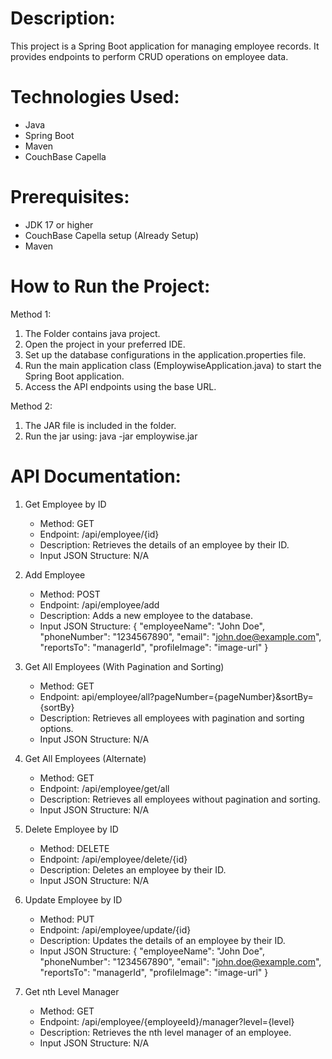 # Description:
This project is a Spring Boot application for managing employee records. It provides endpoints to perform CRUD operations on employee data. 

# Technologies Used:
- Java
- Spring Boot
- Maven
- CouchBase Capella

# Prerequisites:
- JDK 17 or higher
- CouchBase Capella setup (Already Setup)
- Maven

# How to Run the Project:

Method 1:
1. The Folder contains java project.
2. Open the project in your preferred IDE.
3. Set up the database configurations in the application.properties file.
4. Run the main application class (EmploywiseApplication.java) to start the Spring Boot application.
5. Access the API endpoints using the base URL.

Method 2:
1. The JAR file is included in the folder.
2. Run the jar using: java -jar employwise.jar

# API Documentation:

1. Get Employee by ID
   - Method: GET
   - Endpoint: /api/employee/{id}
   - Description: Retrieves the details of an employee by their ID.
   - Input JSON Structure: N/A

2. Add Employee
   - Method: POST
   - Endpoint: /api/employee/add
   - Description: Adds a new employee to the database.
   - Input JSON Structure: 
     {
       "employeeName": "John Doe",
       "phoneNumber": "1234567890",
       "email": "john.doe@example.com",
       "reportsTo": "managerId",
       "profileImage": "image-url"
     }

3. Get All Employees (With Pagination and Sorting)
   - Method: GET
   - Endpoint: api/employee/all?pageNumber={pageNumber}&sortBy={sortBy}
   - Description: Retrieves all employees with pagination and sorting options.
   - Input JSON Structure: N/A

4. Get All Employees (Alternate)
   - Method: GET
   - Endpoint: /api/employee/get/all
   - Description: Retrieves all employees without pagination and sorting.
   - Input JSON Structure: N/A

5. Delete Employee by ID
   - Method: DELETE
   - Endpoint: /api/employee/delete/{id}
   - Description: Deletes an employee by their ID.
   - Input JSON Structure: N/A

6. Update Employee by ID
   - Method: PUT
   - Endpoint: /api/employee/update/{id}
   - Description: Updates the details of an employee by their ID.
   - Input JSON Structure: 
     {
       "employeeName": "John Doe",
       "phoneNumber": "1234567890",
       "email": "john.doe@example.com",
       "reportsTo": "managerId",
       "profileImage": "image-url"
     }

7. Get nth Level Manager
   - Method: GET
   - Endpoint: /api/employee/{employeeId}/manager?level={level}
   - Description: Retrieves the nth level manager of an employee.
   - Input JSON Structure: N/A

